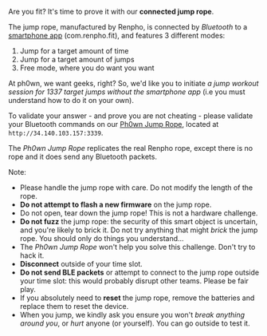 Are you fit? It's time to prove it with our **connected jump rope**.

The jump rope, manufactured by Renpho, is connected by *Bluetooth* to a [smartphone app](https://apkpure.com/renpho-fit/com.renpho.fit) (com.renpho.fit), and features 3 different modes:

1. Jump for a target amount of time
2. Jump for a target amount of jumps
3. Free mode, where you do want you want

At ph0wn, we want geeks, right? So, we'd like you to initiate *a jump workout session for 1337 target jumps without the smartphone app* (i.e you must understand how to do it on your own).

To validate your answer - and prove you are not cheating - please validate your Bluetooth commands on our [Ph0wn Jump Rope](http://34.140.103.157:3339), located at `http://34.140.103.157:3339`.

The *Ph0wn Jump Rope* replicates the real Renpho rope, except there is no rope and it does send any Bluetooth packets.

Note:

- Please handle the jump rope with care. Do not modify the length of the rope.
- **Do not attempt to flash a new firmware** on the jump rope.
- Do not open, tear down the jump rope! This is not a hardware challenge.
- **Do not fuzz** the jump rope: the security of this smart object is uncertain, and you're likely to brick it. Do not try anything that might *brick* the jump rope. You should only do things you understand... 
- The *Ph0wn Jump Rope* won't help you solve this challenge. Don't try to hack it.
- **Disconnect** outside of your time slot.
- **Do not send BLE packets** or attempt to connect to the jump rope outside  your time slot: this would probably disrupt other teams. Please be fair play.
- If you absolutely need to **reset** the jump rope, remove the batteries and replace them to reset the device.
- When you jump, we kindly ask you ensure you won't *break anything around you*, or *hurt* anyone (or yourself). You can go outside to test it.
